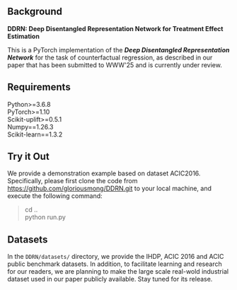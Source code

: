 ##  Background 
**DDRN: Deep Disentangled Representation Network for Treatment Effect Estimation**

This is a PyTorch implementation of the ***Deep Disentangled Representation Network*** for the task of counterfactual regression, as described in our paper that has been submitted to WWW'25 and is currently under review.
## Requirements
Python>=3.6.8 \
PyTorch>=1.10 \
Scikit-uplift>=0.5.1 \
Numpy==1.26.3 \
Scikit-learn==1.3.2



## Try it Out
We provide a demonstration example based on dataset ACIC2016. Specifically,
please first clone the code from https://github.com/gloriousmong/DDRN.git to your local machine, and execute the following command:

>cd ..\
>python run.py

## Datasets
In the ```DDRN/datasets/``` directory, we provide the IHDP, ACIC 2016 and ACIC public benchmark datasets.
In addition, to facilitate learning and research for our readers, 
we are planning to make the large scale real-wold industrial dataset used in our paper publicly available. Stay tuned for its release.

